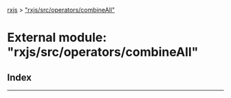 [rxjs](../README.md) > ["rxjs/src/operators/combineAll"](../modules/_rxjs_src_operators_combineall_.md)

# External module: "rxjs/src/operators/combineAll"

## Index

---

